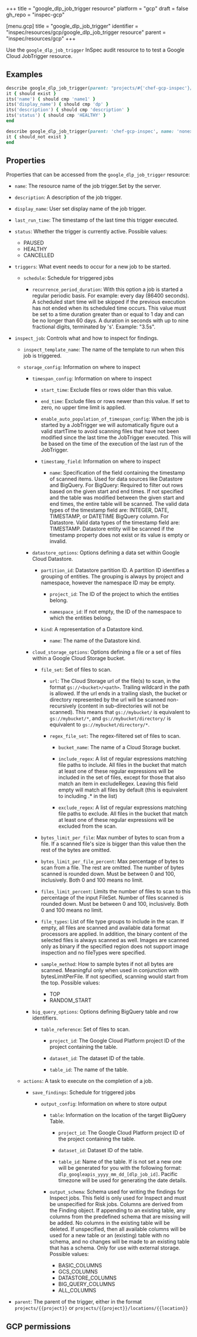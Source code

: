 +++
title = "google_dlp_job_trigger resource"
platform = "gcp"
draft = false
gh_repo = "inspec-gcp"

[menu.gcp]
title = "google_dlp_job_trigger"
identifier = "inspec/resources/gcp/google_dlp_job_trigger resource"
parent = "inspec/resources/gcp"
+++

Use the `google_dlp_job_trigger` InSpec audit resource to to test a Google Cloud JobTrigger resource.

## Examples

```ruby
describe google_dlp_job_trigger(parent: "projects/#{'chef-gcp-inspec'}/locations/#{'us-east-2'}",name: 'name1') do
it { should exist }
its('name') { should cmp 'name1' }
its('display_name') { should cmp 'dp' }
its('description') { should cmp 'description' }
its('status') { should cmp 'HEALTHY' }
end

describe google_dlp_job_trigger(parent: 'chef-gcp-inspec', name: 'nonexistent') do
it { should_not exist }
end

```

## Properties

Properties that can be accessed from the `google_dlp_job_trigger` resource:


  * `name`: The resource name of the job trigger.Set by the server.

  * `description`: A description of the job trigger.

  * `display_name`: User set display name of the job trigger.

  * `last_run_time`: The timestamp of the last time this trigger executed.

  * `status`: Whether the trigger is currently active.
  Possible values:
    * PAUSED
    * HEALTHY
    * CANCELLED

  * `triggers`: What event needs to occur for a new job to be started.

    * `schedule`: Schedule for triggered jobs

      * `recurrence_period_duration`: With this option a job is started a regular periodic basis. For example: every day (86400 seconds).  A scheduled start time will be skipped if the previous execution has not ended when its scheduled time occurs.  This value must be set to a time duration greater than or equal to 1 day and can be no longer than 60 days.  A duration in seconds with up to nine fractional digits, terminated by 's'. Example: "3.5s".

  * `inspect_job`: Controls what and how to inspect for findings.

    * `inspect_template_name`: The name of the template to run when this job is triggered.

    * `storage_config`: Information on where to inspect

      * `timespan_config`: Information on where to inspect

        * `start_time`: Exclude files or rows older than this value.

        * `end_time`: Exclude files or rows newer than this value. If set to zero, no upper time limit is applied.

        * `enable_auto_population_of_timespan_config`: When the job is started by a JobTrigger we will automatically figure out a valid startTime to avoid scanning files that have not been modified since the last time the JobTrigger executed. This will be based on the time of the execution of the last run of the JobTrigger.

        * `timestamp_field`: Information on where to inspect

          * `name`: Specification of the field containing the timestamp of scanned items. Used for data sources like Datastore and BigQuery.  For BigQuery: Required to filter out rows based on the given start and end times. If not specified and the table was modified between the given start and end times, the entire table will be scanned. The valid data types of the timestamp field are: INTEGER, DATE, TIMESTAMP, or DATETIME BigQuery column.  For Datastore. Valid data types of the timestamp field are: TIMESTAMP. Datastore entity will be scanned if the timestamp property does not exist or its value is empty or invalid.

      * `datastore_options`: Options defining a data set within Google Cloud Datastore.

        * `partition_id`: Datastore partition ID. A partition ID identifies a grouping of entities. The grouping is always by project and namespace, however the namespace ID may be empty.

          * `project_id`: The ID of the project to which the entities belong.

          * `namespace_id`: If not empty, the ID of the namespace to which the entities belong.

        * `kind`: A representation of a Datastore kind.

          * `name`: The name of the Datastore kind.

      * `cloud_storage_options`: Options defining a file or a set of files within a Google Cloud Storage bucket.

        * `file_set`: Set of files to scan.

          * `url`: The Cloud Storage url of the file(s) to scan, in the format `gs://<bucket>/<path>`. Trailing wildcard in the path is allowed.  If the url ends in a trailing slash, the bucket or directory represented by the url will be scanned non-recursively (content in sub-directories will not be scanned). This means that `gs://mybucket/` is equivalent to `gs://mybucket/*`, and `gs://mybucket/directory/` is equivalent to `gs://mybucket/directory/*`.

          * `regex_file_set`: The regex-filtered set of files to scan.

            * `bucket_name`: The name of a Cloud Storage bucket.

            * `include_regex`: A list of regular expressions matching file paths to include. All files in the bucket that match at least one of these regular expressions will be included in the set of files, except for those that also match an item in excludeRegex. Leaving this field empty will match all files by default (this is equivalent to including .* in the list)

            * `exclude_regex`: A list of regular expressions matching file paths to exclude. All files in the bucket that match at least one of these regular expressions will be excluded from the scan.

        * `bytes_limit_per_file`: Max number of bytes to scan from a file. If a scanned file's size is bigger than this value then the rest of the bytes are omitted.

        * `bytes_limit_per_file_percent`: Max percentage of bytes to scan from a file. The rest are omitted. The number of bytes scanned is rounded down. Must be between 0 and 100, inclusively. Both 0 and 100 means no limit.

        * `files_limit_percent`: Limits the number of files to scan to this percentage of the input FileSet. Number of files scanned is rounded down. Must be between 0 and 100, inclusively. Both 0 and 100 means no limit.

        * `file_types`: List of file type groups to include in the scan. If empty, all files are scanned and available data format processors are applied. In addition, the binary content of the selected files is always scanned as well. Images are scanned only as binary if the specified region does not support image inspection and no fileTypes were specified.

        * `sample_method`: How to sample bytes if not all bytes are scanned. Meaningful only when used in conjunction with bytesLimitPerFile. If not specified, scanning would start from the top.
        Possible values:
          * TOP
          * RANDOM_START

      * `big_query_options`: Options defining BigQuery table and row identifiers.

        * `table_reference`: Set of files to scan.

          * `project_id`: The Google Cloud Platform project ID of the project containing the table.

          * `dataset_id`: The dataset ID of the table.

          * `table_id`: The name of the table.

    * `actions`: A task to execute on the completion of a job.

      * `save_findings`: Schedule for triggered jobs

        * `output_config`: Information on where to store output

          * `table`: Information on the location of the target BigQuery Table.

            * `project_id`: The Google Cloud Platform project ID of the project containing the table.

            * `dataset_id`: Dataset ID of the table.

            * `table_id`: Name of the table. If is not set a new one will be generated for you with the following format: `dlp_googleapis_yyyy_mm_dd_[dlp_job_id]`. Pacific timezone will be used for generating the date details.

          * `output_schema`: Schema used for writing the findings for Inspect jobs. This field is only used for Inspect and must be unspecified for Risk jobs. Columns are derived from the Finding object. If appending to an existing table, any columns from the predefined schema that are missing will be added. No columns in the existing table will be deleted.  If unspecified, then all available columns will be used for a new table or an (existing) table with no schema, and no changes will be made to an existing table that has a schema. Only for use with external storage.
          Possible values:
            * BASIC_COLUMNS
            * GCS_COLUMNS
            * DATASTORE_COLUMNS
            * BIG_QUERY_COLUMNS
            * ALL_COLUMNS

  * `parent`: The parent of the trigger, either in the format `projects/{{project}}` or  `projects/{{project}}/locations/{{location}}`


## GCP permissions
